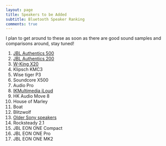 ```yaml
---
layout: page
title: Speakers to be Added
subtitle: Bluetooth Speaker Ranking
comments: true
---
```


I plan to get around to these as soon as there are good sound samples and comparisons around, stay tuned!

1. [JBL Authentics 500](https://www.amazon.com/JBL-Authentics-500-Bluetooth-Assistant/dp/B0CCK36RSY?crid=11YYQOBLOO70E&dib=eyJ2IjoiMSJ9.uoP8P23NG17QsPzxdau5_n69Gogn9-4IzlNHqpg0fvQ_ojvxDiyzW-UV6xyD542OxOoBgckOr9YFYBRvRimlaBQzpZ5FxxISinXk4TDM8nuWPGWJP9i3v9HF71yfokoJ4cUhyn_iPA54z-S6i_W1rv9_SAOOW_sYhPSE_o6GWsu9R6zBlV4B6OshjnQdCxDLjEAdXvOLLoj0Moud_o8o11hABumX3Mpa3DAOX0VwHaA.sh_nRDF4an8WGjAG4mQDu-JCgENQVsqSRyDuIF-RiWY&dib_tag=se&keywords=jbl%2Bauthentics%2B500&qid=1710992447&sprefix=jbl%2Bauthentics%2B500%2Caps%2C163&sr=8-3&th=1&linkCode=ll1&tag=rankingspea01-20&linkId=0697d778ac0e9b62c17ba4412a6cd08a&language=en_US&ref_=as_li_ss_tl)
1. [JBL Authentics 200](https://www.amazon.com/JBL-Authentics-200-Bluetooth-Assistants/dp/B0CCK25S7Z?crid=Z7KC3US8977U&dib=eyJ2IjoiMSJ9.KQx5EdXveROitbSwSKX025NFHI55WwTkGqsedF2M1CKFeMcD8MoUE7Nd1lNLrU_zJFEPUUkyzeKzOJFktfSoRml2fXfx4L2Yc7XV-Y2UxXaTBZs88Xh_56ImnCOoYLEJE2bXx_yTAmsH3DDiiNn2BCRnaf_HZ-kRNMxGehPqnQIm4skQIW4OHpI18URjwSKBHQGkaSjKJXVXW8x0-MSjS8d4NF9EdKES76coLKyuUb4.H7c88VZMscvR0d3nyrI692lqizUa5BD3SZ2Sm1hMb_M&dib_tag=se&keywords=jbl%2Bauthentics%2B200&qid=1710992607&sprefix=jbl%2Bauthentics%2B200%2Caps%2C153&sr=8-3&th=1&linkCode=ll1&tag=rankingspea01-20&linkId=bfdc53b0ac749493b3736a10f935f934&language=en_US&ref_=as_li_ss_tl)
1. [W-King X20](https://www.amazon.com/W-KING-Portable-Bluetooth-Speakers-Waterproof/dp/B0CRYXN3S9?&_encoding=UTF8&tag=rankingspea01-20&linkCode=ur2&linkId=9a5ce13a985ce8fba04382e26aa62f2d&camp=1789&creative=9325)
1. Klipsch KMC3 
1. Wise tiger P3
1. Soundcore X500
1. Audio Pro
1. [IKMultimedia iLoud](https://www.ikmultimedia.com/products/iloud/)
1. HK Audio Move 8
1. House of Marley
1. Boat
1. Blitzwolf
1. [Older Sony speakers](https://www.sony.com/electronics/support/speakers-wireless-speakers/srs-xb31/articles/00247922)
1. Rocksteady 2.1
1. JBL EON ONE Compact
1. JBL EON ONE Pro
1. JBL EON ONE MK2 
